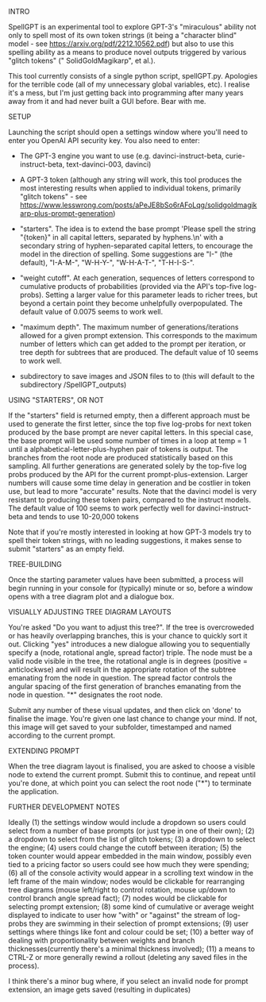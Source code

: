 INTRO

SpellGPT is an experimental tool to explore GPT-3's "miraculous" ability not only to spell most of its own token strings (it being a "character blind" model - see https://arxiv.org/pdf/2212.10562.pdf) but also to use this spelling ability as a means to produce novel outputs triggered by various "glitch tokens" (" SolidGoldMagikarp", et al.). 

This tool currently consists of a single python script, spellGPT.py. Apologies for the terrible code (all of my unnecessary global variables, etc). I realise it's a mess, but I'm just getting back into programming after many years away from it and had never built a GUI before. Bear with me.

SETUP

Launching the script should open a settings window where you'll need to enter you OpenAI API security key.
You also need to enter:

* The GPT-3 engine you want to use (e.g. davinci-instruct-beta, curie-instruct-beta, text-davinci-003, davinci)

* A GPT-3 token (although any string will work, this tool produces the most interesting results when applied to individual tokens, primarily "glitch tokens" - see https://www.lesswrong.com/posts/aPeJE8bSo6rAFoLqg/solidgoldmagikarp-plus-prompt-generation)

* "starters". The idea is to extend the base prompt 'Please spell the string "{token}" in all capital letters, separated by hyphens.\n'  with a secondary string of hyphen-separated capital letters, to encourage the model in the direction of spelling. Some suggestions are "I-" (the default), "I-A-M-", "W-H-Y-", "W-H-A-T-", "T-H-I-S-".

* "weight cutoff". At each generation, sequences of letters correspond to cumulative products of probabilities (provided via the API's top-five log-probs). Setting a larger value for this parameter leads to richer trees, but beyond a certain point they become unhelpfully overpopulated. The default value of 0.0075 seems to work well.

* "maximum depth". The maximum number of generations/iterations allowed for a given prompt extension. This corresponds to the maximum number of letters which can get added to the prompt per iteration, or tree depth for subtrees that are produced. The default value of 10 seems to work well.

* subdirectory to save images and JSON files to to (this will default to the subdirectory /SpellGPT_outputs)


USING "STARTERS", OR NOT

If the "starters" field is returned empty, then a different approach must be used to generate the first letter, since the top five log-probs for next token produced by the base prompt are never capital letters. In this special case, the base prompt will be used some number of times in a loop at temp = 1 until a alphabetical-letter-plus-hyphen pair of tokens is output. The branches from the root node are produced statistically based on this sampling. All further generations are generated solely by the top-five log probs produced by the API for the current prompt-plus-extension. Larger numbers will cause some time delay in generation and be costlier in token use, but lead to more "accurate" results. Note that the davinci model is very resistant to producing these token pairs, compared to the instruct models. The default value of 100 seems to work perfectly well for davinci-instruct-beta and tends to use 10-20,000 tokens

Note that if you're mostly interested in looking at how GPT-3 models try to spell their token strings, with no leading suggestions, it makes sense to submit "starters" as an empty field.

TREE-BUILDING

Once the starting parameter values have been submitted, a process will begin running in your console for (typically) minute or so, before a window opens with a tree diagram plot and a dialogue box.

VISUALLY ADJUSTING TREE DIAGRAM LAYOUTS

You're asked "Do you want to adjust this tree?". If the tree is overcroweded or has heavily overlapping branches, this is your chance to quickly sort it out. Clicking "yes" introduces a new dialogue allowing you to sequentially specify a (node, rotational angle, spread factor) triple. The node must be a valid node visible in the tree, the rotational angle is in degrees (positive = anticlockwse) and will result in the appropriate rotation of the subtree emanating from the node in question. The spread factor controls the angular spacing of the first generation of branches emanating from the node in question. "*" designates the root node.

Submit any number of these visual updates, and then click on 'done' to finalise the image. You're given one last chance to change your mind. If not, this image will get saved to your subfolder, timestamped and named according to the current prompt.

EXTENDING PROMPT

When the tree diagram layout is finalised, you are asked to choose a visible node to extend the current prompt. Submit this to continue, and repeat until you're done, at which point you can select the root node ("*") to terminate the application. 

FURTHER DEVELOPMENT NOTES

Ideally (1) the settings window would include a dropdown so users could select from a number of base prompts (or just type in one of their own); (2) a dropdown to select from the list of glitch tokens; (3) a dropdown to select the engine; (4) users could change the cutoff between iteration; (5) the token counter would appear embedded in the main window, possibly even tied to a pricing factor so users could see how much they were spending; (6) all of the console activity would appear in a scrolling text window in the left frame of the main window; nodes would be clickable for rearranging tree diagrams (mouse left/right to control rotation, mouse up/down to control branch angle spread fact); (7) nodes would be clickable for selecting prompt extension; (8) some kind of cumulative or average weight displayed to indicate to user how "with" or "against" the stream of log-probs they are swimming in their selection of prompt extensions; (9) user settings where things like font and colour could be set; (10) a better way of dealing with proportionality between weights and branch thicknesses(currently there's a minimal thickness involved); (11) a means to CTRL-Z or more generally rewind a rollout (deleting any saved files in the process).

I think there's a minor bug where, if you select an invalid node for prompt extension, an image gets saved (resulting in duplicates)

